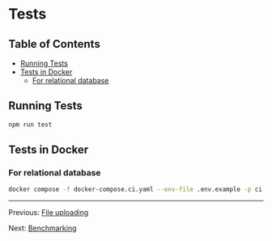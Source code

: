 # Tests

## Table of Contents <!-- omit in toc -->

- [Running Tests](#running-tests)
- [Tests in Docker](#tests-in-docker)
  - [For relational database](#for-relational-database)

## Running Tests

```bash
npm run test
```

## Tests in Docker

### For relational database

```bash
docker compose -f docker-compose.ci.yaml --env-file .env.example -p ci up --build --exit-code-from api && docker compose -p ci rm -svf
```

---

Previous: [File uploading](file-uploading.md)

Next: [Benchmarking](benchmarking.md)
